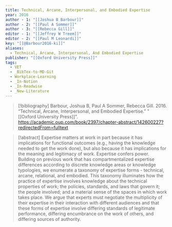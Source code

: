 ```yaml
---
title: Technical, Arcane, Interpersonal, and Embodied Expertise
year: 2016
author - 1: "[[Joshua B Barbour]]"
author - 2: "[[Paul A Sommer]]"
author - 3: "[[Rebecca Gill]]"
editor - 1: "[[Jeffrey W Treem]]"
editor - 2: "[[Paul M Leonardi]]"
key: "[[@Barbour2016-ki]]"
aliases:
  - Technical, Arcane, Interpersonal, And Embodied Expertise
publisher: "[[Oxford University Press]]"
tags:
  - VET
  - _BibTex-to-MD-Git
  - Workplace-Learning
  - _In-Notion
  - _In-Readwise
  - _New-Literature
---
```


> [!bibliography]
> Barbour, Joshua B, Paul A Sommer, Rebecca Gill. 2016. “Technical, Arcane, Interpersonal, and Embodied Expertise.” "[[Oxford University Press]]". https://academic.oup.com/book/2397/chapter-abstract/142600227?redirectedFrom=fulltext

> [!abstract]
> Expertise matters at work in part because it has implications for functional outcomes (e.g., having the knowledge needed to get the work done), but also because it has implications for the meaning and legitimacy of work. Expertise confers power. Building on previous work that has compartmentalized expertise differences according to discrete knowledge areas or knowledge typologies, we enumerate a taxonomy of expertise forms -  technical, arcane, relational, and embodied. This taxonomy illuminates how the practice of expertise involves knowledge about the technical properties of work; the policies, standards, and laws that govern it; the people involved; and a material sense of the spaces in which work takes place. We argue that experts must negotiate the multiplicity of their expertise in their interaction with different audiences and that these forms of expertise involve differing standards of legitimate performance, differing encumbrance on the work of others, and differing sources of authority.